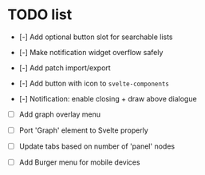 # TODO list

- [-] Add optional button slot for searchable lists

- [-] Make notification widget overflow safely

- [-] Add patch import/export

- [-] Add button with icon to `svelte-components`

- [-] Notification: enable closing + draw above dialogue

- [ ] Add graph overlay menu

- [ ] Port 'Graph' element to Svelte properly

- [ ] Update tabs based on number of 'panel' nodes

- [ ] Add Burger menu for mobile devices
